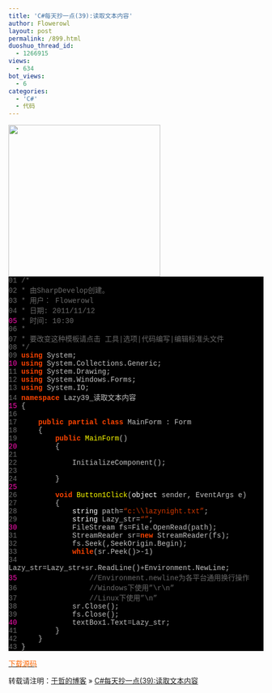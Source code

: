 ```yaml
---
title: 'C#每天抄一点(39):读取文本内容'
author: Flowerowl
layout: post
permalink: /899.html
duoshuo_thread_id:
  - 1266915
views:
  - 634
bot_views:
  - 6
categories:
  - 'C#'
  - 代码
---
```

<img class="aligncenter size-full wp-image-900" title="Lazynight | 夜阑" src="http://lazynight.me/wp-content/uploads/2011/11/20111112105903.jpg" alt="" width="300" height="300" />

<div class="source" style="font-family: '[object HTMLOptionElement]', Consolas, 'Lucida Console', 'Courier New'; color: #c0c0c0; background-color: #000000;">
  <span style="color: #696969;">01</span> <span style="color: #696969;">/*</span><br /> <span style="color: #696969;">02</span> <span style="color: #696969;"> * 由SharpDevelop创建。</span><br /> <span style="color: #696969;">03</span> <span style="color: #696969;"> * 用户： Flowerowl</span><br /> <span style="color: #696969;">04</span> <span style="color: #696969;"> * 日期: 2011/11/12</span><br /> <span style="color: #f810b0;">05</span> <span style="color: #696969;"> * 时间: 10:30</span><br /> <span style="color: #696969;">06</span> <span style="color: #696969;"> * </span><br /> <span style="color: #696969;">07</span> <span style="color: #696969;"> * 要改变这种模板请点击 工具|选项|代码编写|编辑标准头文件</span><br /> <span style="color: #696969;">08</span> <span style="color: #696969;"> */</span><br /> <span style="color: #696969;">09</span> <span style="color: #ff4400; font-weight: bold;">using</span> <span style="color: #c0c0c0;">System</span>;<br /> <span style="color: #f810b0;">10</span> <span style="color: #ff4400; font-weight: bold;">using</span> <span style="color: #c0c0c0;">System.Collections.Generic</span>;<br /> <span style="color: #696969;">11</span> <span style="color: #ff4400; font-weight: bold;">using</span> <span style="color: #c0c0c0;">System.Drawing</span>;<br /> <span style="color: #696969;">12</span> <span style="color: #ff4400; font-weight: bold;">using</span> <span style="color: #c0c0c0;">System.Windows.Forms</span>;<br /> <span style="color: #696969;">13</span> <span style="color: #ff4400; font-weight: bold;">using</span> <span style="color: #c0c0c0;">System.IO</span>;<br /> <span style="color: #696969;">14</span> <span style="color: #ff4400; font-weight: bold;">namespace</span> <span style="color: #c0c0c0;">Lazy39_</span><span style="color: #c0c0c0;">读取文本内容</span><br /> <span style="color: #f810b0;">15</span> <span style="color: #c0c0c0;">{</span><br /> <span style="color: #696969;">16</span><br /> <span style="color: #696969;">17</span>     <span style="color: #ff4400; font-weight: bold;">public</span> <span style="color: #ff4400; font-weight: bold;">partial</span> <span style="color: #ff4400; font-weight: bold;">class</span> <span style="color: #c0c0c0;">MainForm</span> <span style="color: #c0c0c0;">:</span> <span style="color: #c0c0c0;">Form</span><br /> <span style="color: #696969;">18</span>     <span style="color: #c0c0c0;">{</span><br /> <span style="color: #696969;">19</span>         <span style="color: #ff4400; font-weight: bold;">public</span> <span style="color: #ffff00;">MainForm</span>()<br /> <span style="color: #f810b0;">20</span>         <span style="color: #c0c0c0;">{</span><br /> <span style="color: #696969;">21</span><br /> <span style="color: #696969;">22</span>             <span style="color: #c0c0c0;">InitializeComponent</span>();<br /> <span style="color: #696969;">23</span><br /> <span style="color: #696969;">24</span>         <span style="color: #c0c0c0;">}</span><br /> <span style="color: #f810b0;">25</span><br /> <span style="color: #696969;">26</span>         <span style="color: #ff4400; font-weight: bold;">void</span> <span style="color: #ffff00;">Button1Click</span>(<span style="color: #ffffff;">object</span> <span style="color: #c0c0c0;">sender</span><span style="color: #c0c0c0;">,</span> <span style="color: #c0c0c0;">EventArgs</span> <span style="color: #c0c0c0;">e</span>)<br /> <span style="color: #696969;">27</span>         <span style="color: #c0c0c0;">{</span><br /> <span style="color: #696969;">28</span>             <span style="color: #ffffff;">string</span> <span style="color: #c0c0c0;">path</span><span style="color: #c0c0c0;">=</span><span style="color: #d13800;">&#8220;c:\\lazynight.txt&#8221;</span>;<br /> <span style="color: #696969;">29</span>             <span style="color: #ffffff;">string</span> <span style="color: #c0c0c0;">Lazy_str</span><span style="color: #c0c0c0;">=</span><span style="color: #d13800;">&#8220;&#8221;</span>;<br /> <span style="color: #f810b0;">30</span>             <span style="color: #c0c0c0;">FileStream</span> <span style="color: #c0c0c0;">fs</span><span style="color: #c0c0c0;">=</span><span style="color: #c0c0c0;">File</span><span style="color: #c0c0c0;">.</span><span style="color: #c0c0c0;">OpenRead</span>(<span style="color: #c0c0c0;">path</span>);<br /> <span style="color: #696969;">31</span>             <span style="color: #c0c0c0;">StreamReader</span> <span style="color: #c0c0c0;">sr</span><span style="color: #c0c0c0;">=</span><span style="color: #ff4400; font-weight: bold;">new</span> <span style="color: #c0c0c0;">StreamReader</span>(<span style="color: #c0c0c0;">fs</span>);<br /> <span style="color: #696969;">32</span>             <span style="color: #c0c0c0;">fs</span><span style="color: #c0c0c0;">.</span><span style="color: #c0c0c0;">Seek</span>(<span style="color: #c0c0c0;"></span><span style="color: #c0c0c0;">,</span><span style="color: #c0c0c0;">SeekOrigin</span><span style="color: #c0c0c0;">.</span><span style="color: #c0c0c0;">Begin</span>);<br /> <span style="color: #696969;">33</span>             <span style="color: #ff4400; font-weight: bold;">while</span>(<span style="color: #c0c0c0;">sr</span><span style="color: #c0c0c0;">.</span><span style="color: #c0c0c0;">Peek</span><span style="color: #c0c0c0;">()>-</span><span style="color: #c0c0c0;">1</span>)<br /> <span style="color: #696969;">34</span>                 <span style="color: #c0c0c0;">Lazy_str</span><span style="color: #c0c0c0;">=</span><span style="color: #c0c0c0;">Lazy_str</span><span style="color: #c0c0c0;">+</span><span style="color: #c0c0c0;">sr</span><span style="color: #c0c0c0;">.</span><span style="color: #c0c0c0;">ReadLine</span><span style="color: #c0c0c0;">()+</span><span style="color: #c0c0c0;">Environment</span><span style="color: #c0c0c0;">.</span><span style="color: #c0c0c0;">NewLine</span>;<br /> <span style="color: #f810b0;">35</span>                 <span style="color: #696969;">//Environment.newline为各平台通用换行操作</span><br /> <span style="color: #696969;">36</span>                 <span style="color: #696969;">//Windows下使用&#8221;\r\n&#8221;</span><br /> <span style="color: #696969;">37</span>                 <span style="color: #696969;">//Linux下使用&#8221;\n&#8221;</span><br /> <span style="color: #696969;">38</span>             <span style="color: #c0c0c0;">sr</span><span style="color: #c0c0c0;">.</span><span style="color: #c0c0c0;">Close</span>();<br /> <span style="color: #696969;">39</span>             <span style="color: #c0c0c0;">fs</span><span style="color: #c0c0c0;">.</span><span style="color: #c0c0c0;">Close</span>();<br /> <span style="color: #f810b0;">40</span>             <span style="color: #c0c0c0;">textBox1</span><span style="color: #c0c0c0;">.</span><span style="color: #c0c0c0;">Text</span><span style="color: #c0c0c0;">=</span><span style="color: #c0c0c0;">Lazy_str</span>;<br /> <span style="color: #696969;">41</span>         <span style="color: #c0c0c0;">}</span><br /> <span style="color: #696969;">42</span>     <span style="color: #c0c0c0;">}</span><br /> <span style="color: #696969;">43</span> <span style="color: #c0c0c0;">}</span>
</div>

<span style="color: #ff6600;"><a href="http://down.qiannao.com/space/file/flowerowl/-4e0a-4f20-5206-4eab/Lazy39_-8bfb-53d6-6587-672c-5185-5bb9.rar/.page" target="_blank"><span style="color: #ff6600;">下载源码</span></a></span>

转载请注明：[于哲的博客][1] &raquo; [C#每天抄一点(39):读取文本内容][2]

 [1]: http://localhost/wordpress
 [2]: http://localhost/wordpress/899.html